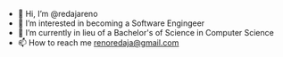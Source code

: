 - 👋 Hi, I’m @redajareno
- 👀 I’m interested in becoming a Software Engingeer
- 🌱 I’m currently in lieu of a Bachelor's of Science in Computer Science
- 📫 How to reach me renoredaja@gmail.com

<!---
redajareno/redajareno is a ✨ special ✨ repository because its `README.md` (this file) appears on your GitHub profile.
You can click the Preview link to take a look at your changes.
--->
